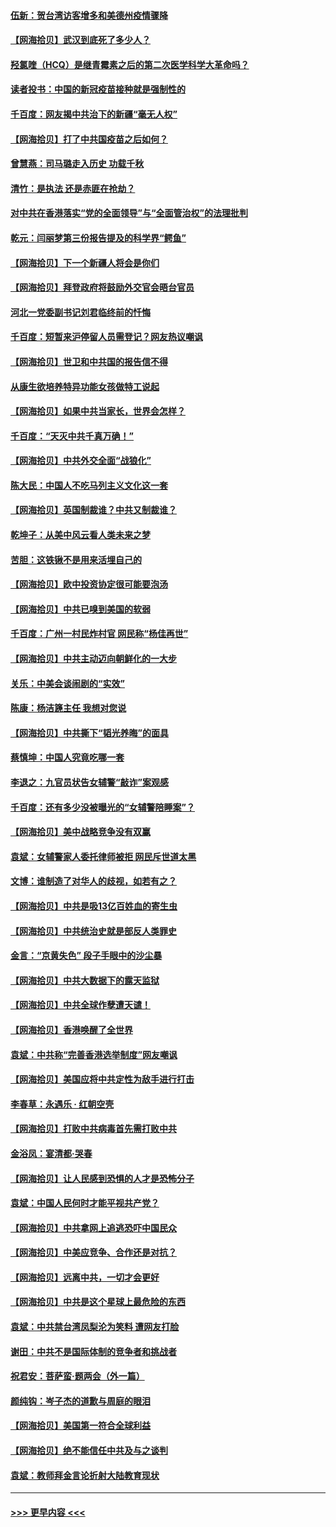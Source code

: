 #### [伍新：贺台湾访客增多和美德州疫情骤降](../pages/nsc993/n12865651.md?t=04081201) 
#### [【网海拾贝】武汉到底死了多少人？](../pages/nsc993/n12863707.md?t=04081201) 
#### [羟氯喹（HCQ）是继青霉素之后的第二次医学科学大革命吗？](../pages/nsc993/n12638564.md?t=04081201) 
#### [读者投书：中国的新冠疫苗接种就是强制性的](../pages/nsc993/n12859932.md?t=04081201) 
#### [千百度：网友揭中共治下的新疆“毫无人权”](../pages/nsc993/n12858385.md?t=04081201) 
#### [【网海拾贝】打了中共国疫苗之后如何？](../pages/nsc993/n12857866.md?t=04081201) 
#### [曾慧燕：司马璐走入历史 功载千秋](../pages/nsc993/n12856996.md?t=04081201) 
#### [清竹：是执法 还是赤匪在抢劫？](../pages/nsc993/n12856952.md?t=04081201) 
#### [对中共在香港落实“党的全面领导”与“全面管治权”的法理批判](../pages/nsc993/n12856929.md?t=04081201) 
#### [乾元：闫丽梦第三份报告提及的科学界“鳄鱼”](../pages/nsc993/n12855985.md?t=04081201) 
#### [【网海拾贝】下一个新疆人将会是你们](../pages/nsc993/n12855864.md?t=04081201) 
#### [【网海拾贝】拜登政府将鼓励外交官会晤台官员](../pages/nsc993/n12853615.md?t=04081201) 
#### [河北一党委副书记刘君临终前的忏悔](../pages/nsc993/n12849420.md?t=04081201) 
#### [千百度：短暂来沪停留人员需登记？网友热议嘲讽](../pages/nsc993/n12853497.md?t=04081201) 
#### [【网海拾贝】世卫和中共国的报告信不得](../pages/nsc993/n12850902.md?t=04081201) 
#### [从康生欲培养特异功能女孩做特工说起](../pages/nsc993/n12849289.md?t=04081201) 
#### [【网海拾贝】如果中共当家长，世界会怎样？](../pages/nsc993/n12848436.md?t=04081201) 
#### [千百度：“天灭中共千真万确！”](../pages/nsc993/n12845659.md?t=04081201) 
#### [【网海拾贝】中共外交全面“战狼化”](../pages/nsc993/n12845607.md?t=04081201) 
#### [陈大民：中国人不吃马列主义文化这一套](../pages/nsc993/n12842496.md?t=04081201) 
#### [【网海拾贝】英国制裁谁？中共又制裁谁？](../pages/nsc993/n12840909.md?t=04081201) 
#### [乾坤子：从美中风云看人类未来之梦](../pages/nsc993/n12840590.md?t=04081201) 
#### [苦胆：这铁锹不是用来活埋自己的](../pages/nsc993/n12839512.md?t=04081201) 
#### [【网海拾贝】欧中投资协定很可能要泡汤](../pages/nsc993/n12835122.md?t=04081201) 
#### [【网海拾贝】中共已嗅到美国的软弱](../pages/nsc993/n12832411.md?t=04081201) 
#### [千百度：广州一村民炸村官 网民称“杨佳再世”](../pages/nsc993/n12832380.md?t=04081201) 
#### [【网海拾贝】中共主动迈向朝鲜化的一大步](../pages/nsc993/n12829887.md?t=04081201) 
#### [关乐：中美会谈闹剧的“实效”](../pages/nsc993/n12826698.md?t=04081201) 
#### [陈康：杨洁篪主任  我想对您说](../pages/nsc993/n12826609.md?t=04081201) 
#### [【网海拾贝】中共撕下“韬光养晦”的面具](../pages/nsc993/n12826459.md?t=04081201) 
#### [蔡慎坤：中国人究竟吃哪一套](../pages/nsc993/n12826010.md?t=04081201) 
#### [李退之：九官员状告女辅警“敲诈”案观感](../pages/nsc993/n12823984.md?t=04081201) 
#### [千百度：还有多少没被曝光的“女辅警陪睡案”？](../pages/nsc993/n12822136.md?t=04081201) 
#### [【网海拾贝】美中战略竞争没有双赢](../pages/nsc993/n12822105.md?t=04081201) 
#### [袁斌：女辅警家人委托律师被拒 网民斥世道太黑](../pages/nsc993/n12822004.md?t=04081201) 
#### [文博：谁制造了对华人的歧视，如若有之？](../pages/nsc993/n12821635.md?t=04081201) 
#### [【网海拾贝】中共是吸13亿百姓血的寄生虫](../pages/nsc993/n12819191.md?t=04081201) 
#### [【网海拾贝】中共统治史就是部反人类罪史](../pages/nsc993/n12816738.md?t=04081201) 
#### [金言：“京黄失色” 段子手眼中的沙尘暴](../pages/nsc993/n12815700.md?t=04081201) 
#### [【网海拾贝】中共大数据下的露天监狱](../pages/nsc993/n12811075.md?t=04081201) 
#### [【网海拾贝】中共全球作孽遭天谴！](../pages/nsc993/n12810258.md?t=04081201) 
#### [【网海拾贝】香港唤醒了全世界](../pages/nsc993/n12809100.md?t=04081201) 
#### [袁斌：中共称“完善香港选举制度”网友嘲讽](../pages/nsc993/n12808994.md?t=04081201) 
#### [【网海拾贝】美国应将中共定性为敌手进行打击](../pages/nsc993/n12806870.md?t=04081201) 
#### [李春草：永遇乐 · 红朝空壳](../pages/nsc993/n12805365.md?t=04081201) 
#### [【网海拾贝】打败中共病毒首先需打败中共](../pages/nsc993/n12803930.md?t=04081201) 
#### [金浴凤：宴清都‧哭春](../pages/nsc993/n12801601.md?t=04081201) 
#### [【网海拾贝】让人民感到恐惧的人才是恐怖分子](../pages/nsc993/n12799347.md?t=04081201) 
#### [袁斌：中国人民何时才能平视共产党？](../pages/nsc993/n12799306.md?t=04081201) 
#### [【网海拾贝】中共拿网上追逃恐吓中国民众](../pages/nsc993/n12796905.md?t=04081201) 
#### [【网海拾贝】中美应竞争、合作还是对抗？](../pages/nsc993/n12794675.md?t=04081201) 
#### [【网海拾贝】远离中共，一切才会更好](../pages/nsc993/n12793572.md?t=04081201) 
#### [【网海拾贝】中共是这个星球上最危险的东西](../pages/nsc993/n12791400.md?t=04081201) 
#### [袁斌：中共禁台湾凤梨沦为笑料 遭网友打脸](../pages/nsc993/n12791335.md?t=04081201) 
#### [谢田：中共不是国际体制的竞争者和挑战者](../pages/nsc993/n12791212.md?t=04081201) 
#### [祝君安：菩萨蛮·题两会（外一篇）](../pages/nsc993/n12786801.md?t=04081201) 
#### [颜纯钩：岑子杰的道歉与周庭的眼泪](../pages/nsc993/n12786775.md?t=04081201) 
#### [【网海拾贝】美国第一符合全球利益](../pages/nsc993/n12786666.md?t=04081201) 
#### [【网海拾贝】绝不能信任中共及与之谈判](../pages/nsc993/n12784266.md?t=04081201) 
#### [袁斌：教师拜金言论折射大陆教育现状](../pages/nsc993/n12783868.md?t=04081201) 

----
#### [ >>> 更早内容 <<< ](../indexes/nsc993-earlier.md)
